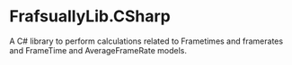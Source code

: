 # FrafsuallyLib.CSharp
A C# library to perform calculations related to Frametimes and framerates and FrameTime and AverageFrameRate models.
